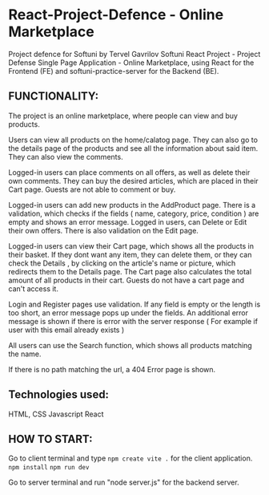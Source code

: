# React-Project-Defence - Online Marketplace

Project defence for Softuni by Tervel Gavrilov
Softuni React Project - Project Defense Single Page Application - Online Marketplace, using React for the Frontend (FE) and softuni-practice-server for the Backend (BE).

FUNCTIONALITY:
--------------------------
The project is an online marketplace, where people can view and buy products.

Users can view all products on the home/calatog page. 
They can also go to the details page of the products and see all the information about said item.
They can also view the comments.

Logged-in users can place comments on all offers, as well as delete their own comments.
They can buy the desired articles, which are placed in their Cart page.
Guests are not able to comment or buy.

Logged-in users can add new products in the AddProduct page. There is a validation, which
checks if the fields ( name, category, price, condition ) are empty and shows an error message.
Logged in users, can Delete or Edit their own offers. There is also validation on the Edit page.

Logged-in users can view their Cart page, which shows all the products in their basket.
If they dont want any item, they can delete them, or they can check the Details , by clicking on the
article's name or picture, which redirects them to the Details page.
The Cart page also calculates the total amount of all products in their cart.
Guests do not have a cart page and can't access it.

Login and Register pages use validation. If any field is empty or the length is too short, an error message
pops up under the fields. An additional error message is shown if there is error with the server response 
   ( For example if user with this email already exists )

All users can use the Search function, which shows all products matching the name.

If there is no path matching the url, a 404 Error page is shown.

Technologies used:
-----------------------
HTML, CSS
Javascript
React


HOW TO START:
--------------------------
Go to client terminal and type `npm create vite .` for the client application.
`npm install`
`npm run dev`

Go to server terminal and run "node server.js" for the backend server.
